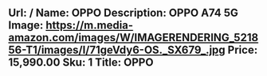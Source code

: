 Url: /
Name: OPPO
Description: OPPO A74 5G
Image: https://m.media-amazon.com/images/W/IMAGERENDERING_521856-T1/images/I/71geVdy6-OS._SX679_.jpg
Price: 15,990.00
Sku: 1
Title: OPPO
---

